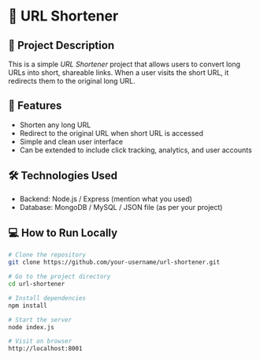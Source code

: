# 🔗 URL Shortener

## 📌 Project Description

This is a simple *URL Shortener* project that allows users to convert long URLs into short, shareable links. When a user visits the short URL, it redirects them to the original long URL.

## 🚀 Features

- Shorten any long URL
- Redirect to the original URL when short URL is accessed
- Simple and clean user interface
- Can be extended to include click tracking, analytics, and user accounts

## 🛠 Technologies Used


- Backend: Node.js / Express  (mention what you used)
- Database: MongoDB / MySQL  / JSON file (as per your project)

## 💻 How to Run Locally

```bash
# Clone the repository
git clone https://github.com/your-username/url-shortener.git

# Go to the project directory
cd url-shortener

# Install dependencies
npm install

# Start the server
node index.js

# Visit on browser
http://localhost:8001
